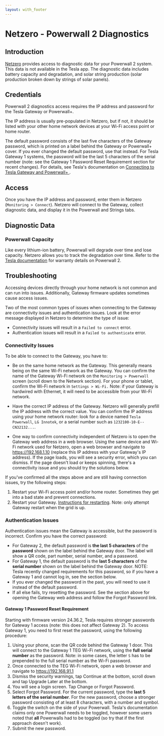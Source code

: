 ```yaml
---
layout: with_footer
---
```


# Netzero - Powerwall 2 Diagnostics

## Introduction

[Netzero](https://www.netzero.energy) provides access to diagnostic data for your Powerwall 2 system. This data is not available in the Tesla app. The diagnostic data includes battery capacity and degradation, and solar string production (solar production broken down by strings of solar panels).

## Credentials

Powerwall 2 diagnostics access requires the IP address and password for the Tesla Gateway or Powerwall+.

The IP address is usually pre-populated in Netzero, but if not, it should be listed with your other home network devices at your Wi-Fi access point or home router.

The default password consists of the last five characters of the Gateway password, which is printed on a label behind the Gateway or Powerwall+ cover. If you ever changed the default password, use that instead. For Tesla Gateway 1 systems, the password will be the last 5 characters of the serial number (note: see the Gateway 1 Password Reset Requirement section for recent changes). For details, see Tesla's documentation on [Connecting to Tesla Gateway and Powerwall+
](https://www.tesla.com/support/energy/powerwall/own/connecting-network).

## Access

Once you have the IP address and password, enter them in Netzero (`Monitoring > Connect`). Netzero will connect to the Gateway, collect diagnostic data, and display it in the Powerwall and Strings tabs.

## Diagnostic Data

### Powerwall Capacity

Like every lithium-ion battery, Powerwall will degrade over time and lose capacity. Netzero allows you to track the degradation over time. Refer to the [Tesla documentation](https://www.tesla.com/support/energy/powerwall/documents/documents) for warranty details on Powerwall 2.

## Troubleshooting

Accessing devices directly through your home network is not common and can run into issues. Additionally, Gateway firmware updates sometimes cause access issues.

Two of the most common types of issues when connecting to the Gateway are connectivity issues and authentication issues. Look at the error message displayed in Netzero to determine the type of issue:
- Connectivity issues will result in a `Failed to connect` error.
- Authentication issues will result in a `Failed to authenticate` error.

### Connectivity Issues

To be able to connect to the Gateway, you have to:

- Be on the same home network as the Gateway. This generally means being on the same Wi-Fi network as the Gateway. You can confirm the name of the Gateway Wi-Fi network on the `Monitoring > Powerwall` screen (scroll down to the Network section). For your phone or tablet, confirm the Wi-Fi network in `Settings > Wi-Fi.` Note: if your Gateway is hardwired with Ethernet, it will need to be accessible from your Wi-Fi network.

- Have the correct IP address of the Gateway. Netzero will generally prefill the IP address with the correct value. You can confirm the IP address using your home network router: look for a device named `Tesla Powerwall`, `LG Innotek`, or a serial number such as `1232100-10-E--CN32132...`.

- One way to confirm connectivity independent of Netzero is to open the Gateway web address in a web browser. Using the same device and Wi-Fi network used for Netzero, open a web browser and navigate to https://192.168.1.10 (replace this IP address with your Gateway's IP address). If the page loads, you will see a security error, which you can dismiss. If the page doesn't load or keeps spinning, there's a connectivity issue and you should try the solutions below.

If you've confirmed all the steps above and are still having connection issues, try the following steps:

1. Restart your Wi-Fi access point and/or home router. Sometimes they get into a bad state and prevent connections.
2. Restart your Gateway. [Instructions for restarting](https://www.tesla.com/support/energy/powerwall/mobile-app/connecting-powerwall-wi-fi#:~:text=the%20connection%20fails%2C-,reset%20your%20Gateway,-or%20Powerwall%2B%2C%20wait). Note: only attempt Gateway restart when the grid is up.

### Authentication Issues

Authentication issues mean the Gateway is accessible, but the password is incorrect. Confirm you have the correct password:
- For Gateway 2, the default password is **the last 5 characters** of the **password** shown on the label behind the Gateway door. The label will show a QR code, part number, serial number, and a password.
- For Gateway 1, the default password is the **last 5 characters** of the **serial number** shown on the label behind the Gateway door. NOTE: Tesla recently changed requirements for this password, so if you have a Gateway 1 and cannot log in, see the section below.
- If you ever changed the password in the past, you will need to use it instead of the default password.
- If all else fails, try resetting the password. See the section above for opening the Gateway web address and follow the Forgot Password link.

#### Gateway 1 Password Reset Requirement

Starting with firmware version 24.36.2, Tesla requires stronger passwords for Gateway 1 access (note: this does not affect Gateway 2). To access Gateway 1, you need to first reset the password, using the following procedure:

1. Using your phone, scan the QR code behind the Gateway 1 door. This will connect to the Gateway 1 TEG Wi-Fi network, using the **full serial number** as the password. Note: in some cases, the letter `S` has to be prepended to the full serial number as the Wi-Fi password.
2. Once connected to the TEG Wi-Fi network, open a web browser and navigate to https://192.168.91.1
3. Dismiss the security warnings, tap Continue at the bottom, scroll down and tap Upgrade Later at the bottom.
4. You will see a login screen. Tap Change or Forgot Password.
5. Select Forgot Password. For the current password, type the **last 5 letters of the serial number**. For the new password, choose a stronger password consisting of at least 8 characters, with a number and symbol.
6. Toggle the switch on the side of your Powerwall. Tesla's documentation claims only one Powerwall needs to be toggled, however some users noted that **all** Powerwalls had to be toggled (so try that if the first approach doesn't work).
7. Submit the new password.
